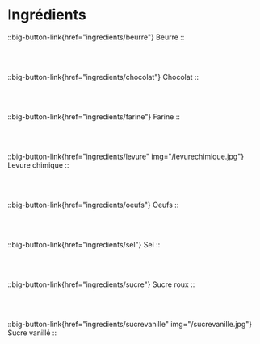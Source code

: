 # Ingrédients

<!--::big-button-link{href="ingredients/batondecannelle"}
Bâton de cannelle
::

<br/>
<br/>-->

::big-button-link{href="ingredients/beurre"}
Beurre
::

<br/>
<br/> 

<!--::big-button-link{href="ingredients/cacao"}
Cacao en poudre
::

<br/>
<br/> 

::big-button-link{href="ingredients/citron"}
Citron
::

<br/>
<br/> -->

::big-button-link{href="ingredients/chocolat"}
Chocolat
::

<br/>
<br/> 

<!-- ::big-button-link{href="ingredients/extraitdevanille"}
Extrait de vanille
::

<br/>
<br/>-->

::big-button-link{href="ingredients/farine"}
Farine
::

<br/>
<br/> 

<!-- ::big-button-link{href="ingredients/lait"}
Lait
::

<br/>
<br/> -->

::big-button-link{href="ingredients/levure" img="/levurechimique.jpg"}
Levure chimique
::

<br/>
<br/> 

<!--::big-button-link{href="ingredients/levuredeboulanger"}
Levure de boulanger
::

<br/>
<br/> -->

::big-button-link{href="ingredients/oeufs"}
Oeufs
::

<br/>
<br/> 

<!-- ::big-button-link{href="ingredients/patefeuilletee"}
Pâte feuilletée
::

<br/>
<br/>-->

::big-button-link{href="ingredients/sel"}
Sel
::

<br/>
<br/> 

::big-button-link{href="ingredients/sucre"}
Sucre roux
::

<br/>
<br/> 

::big-button-link{href="ingredients/sucrevanille" img="/sucrevanille.jpg"}
Sucre vanillé
::
